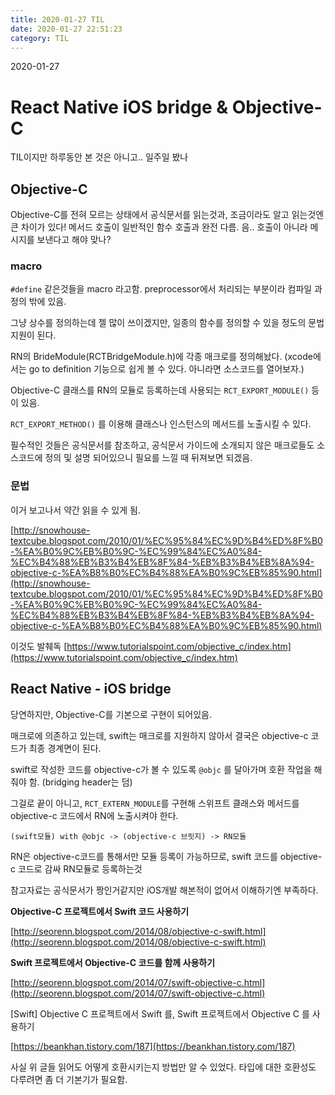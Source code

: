 ```yaml
---
title: 2020-01-27 TIL
date: 2020-01-27 22:51:23
category: TIL
---
```


2020-01-27

# React Native iOS bridge & Objective-C


TIL이지만 하루동안 본 것은 아니고.. 일주일 봤나


## Objective-C

Objective-C를 전혀 모르는 상태에서 공식문서를 읽는것과, 조금이라도 알고 읽는것엔 큰 차이가 있다!
메서드 호출이 일반적인 함수 호출과 완전 다름.
음.. 호출이 아니라 메시지를 보낸다고 해야 맞나?

### macro

`#define` 같은것들을 macro 라고함. preprocessor에서 처리되는 부분이라 컴파일 과정의 밖에 있음.

그냥 상수를 정의하는데 젤 많이 쓰이겠지만, 일종의 함수를 정의할 수 있을 정도의 문법 지원이 된다.

RN의 BrideModule(RCTBridgeModule.h)에 각종 매크로를 정의해놨다.
(xcode에서는 go to definition 기능으로 쉽게 볼 수 있다. 아니라면 소스코드를 열어보자.)

Objective-C 클래스를 RN의 모듈로 등록하는데 사용되는 `RCT_EXPORT_MODULE()` 등이 있음.


`RCT_EXPORT_METHOD()` 를 이용해 클래스나 인스턴스의 메서드를 노출시킬 수 있다.

필수적인 것들은 공식문서를 참조하고, 공식문서 가이드에 소개되지 않은 매크로들도 소스코드에 정의 및 설명 되어있으니 필요를 느낄 때 뒤져보면 되겠음.

###  문법

이거 보고나서 약간 읽을 수 있게 됨.

[http://snowhouse-textcube.blogspot.com/2010/01/%EC%95%84%EC%9D%B4%ED%8F%B0-%EA%B0%9C%EB%B0%9C-%EC%99%84%EC%A0%84-%EC%B4%88%EB%B3%B4%EB%8F%84-%EB%B3%B4%EB%8A%94-objective-c-%EA%B8%B0%EC%B4%88%EA%B0%9C%EB%85%90.html](http://snowhouse-textcube.blogspot.com/2010/01/%EC%95%84%EC%9D%B4%ED%8F%B0-%EA%B0%9C%EB%B0%9C-%EC%99%84%EC%A0%84-%EC%B4%88%EB%B3%B4%EB%8F%84-%EB%B3%B4%EB%8A%94-objective-c-%EA%B8%B0%EC%B4%88%EA%B0%9C%EB%85%90.html)


이것도 발췌독
[https://www.tutorialspoint.com/objective_c/index.htm](https://www.tutorialspoint.com/objective_c/index.htm)



## React Native - iOS bridge

당연하지만, Objective-C를 기본으로 구현이 되어있음.

매크로에 의존하고 있는데, swift는 매크로를 지원하지 않아서 결국은 objective-c 코드가 최종 경계면이 된다.

swift로 작성한 코드를 objective-c가 볼 수 있도록 `@objc` 를 달아가며 호환 작업을 해줘야 함. (bridging header는 덤)

그걸로 끝이 아니고, `RCT_EXTERN_MODULE`를 구현해 스위프트 클래스와 메서드를 objective-c 코드에서 RN에 노출시켜야 한다.

  
```
(swift모듈) with @objc -> (objective-c 브릿지) -> RN모듈
```
RN은 objective-c코드를 통해서만 모듈 등록이 가능하므로, swift 코드를 objective-c 코드로 감싸 RN모듈로 등록하는것


참고자료는 공식문서가 짱인거같지만 iOS개발 해본적이 없어서 이해하기엔 부족하다.

**Objective-C 프로젝트에서 Swift 코드 사용하기**

[http://seorenn.blogspot.com/2014/08/objective-c-swift.html](http://seorenn.blogspot.com/2014/08/objective-c-swift.html)

  

**Swift 프로젝트에서 Objective-C 코드를 함께 사용하기**

[http://seorenn.blogspot.com/2014/07/swift-objective-c.html](http://seorenn.blogspot.com/2014/07/swift-objective-c.html)

  

[Swift] Objective C 프로젝트에서 Swift 를, Swift 프로젝트에서 Objective C 를 사용하기

[https://beankhan.tistory.com/187](https://beankhan.tistory.com/187)


사실 위 글들 읽어도 어떻게 호환시키는지 방법만 알 수 있었다. 타입에 대한 호환성도 다루려면 좀 더 기본기가 필요함.
